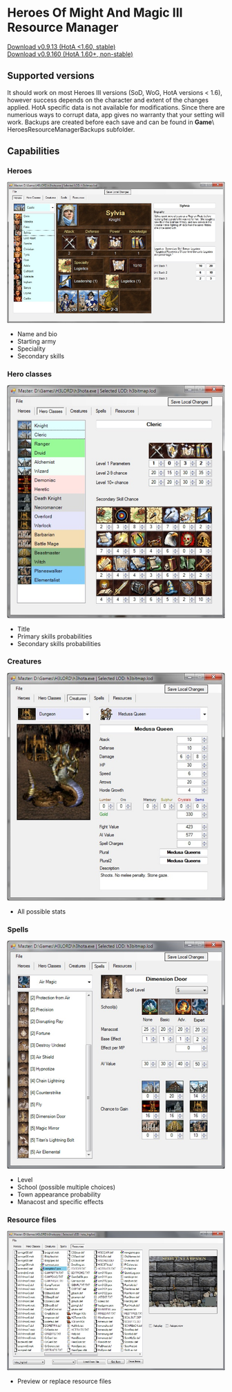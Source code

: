 # Heroes Of Might And Magic III Resource Manager

[Download v0.9.13 (HotA <1.60, stable)](https://github.com/brandshub/Heroes3ResourceManager/releases/download/v0.9.13/h3magic_v_0_9_13.zip)  
[Download v0.9.160 (HotA 1.60+, non-stable)](https://github.com/brandshub/Heroes3ResourceManager/releases/download/v0.9.160/h3magic_v_0_9_160.zip)

## Supported versions

It should work on most Heroes III versions (SoD, WoG, HotA versions < 1.6), however success depends on the character and extent of the changes applied.
HotA specific data is not available for modifications.
Since there are numerious ways to corrupt data, app gives no warranty that your setting will work. 
Backups are created before each save and can be found in **Game**\ HeroesResourceManagerBackups subfolder.

## Capabilities

### Heroes

![Hero Editor](https://github.com/brandshub/Heroes3ResourceManager/blob/master/images/heroEd.jpg)

* Name and bio
* Starting army
* Speciality
* Secondary skills

### Hero classes

![Hero Class](https://github.com/brandshub/Heroes3ResourceManager/blob/master/images/heroClassEd.jpg)

* Title
* Primary skills probabilities
* Secondary skills probabilities

### Creatures

![Creatures](https://github.com/brandshub/Heroes3ResourceManager/blob/master/images/creatureEdit.jpg)

* All possible stats

### Spells

![Creatures](https://github.com/brandshub/Heroes3ResourceManager/blob/master/images/spellsEd.jpg)

* Level
* School (possible multiple choices)
* Town appearance probability
* Manacost and specific effects

### Resource files

![Creatures](https://github.com/brandshub/Heroes3ResourceManager/blob/master/images/resourceEd.jpg)

* Preview or replace resource files
